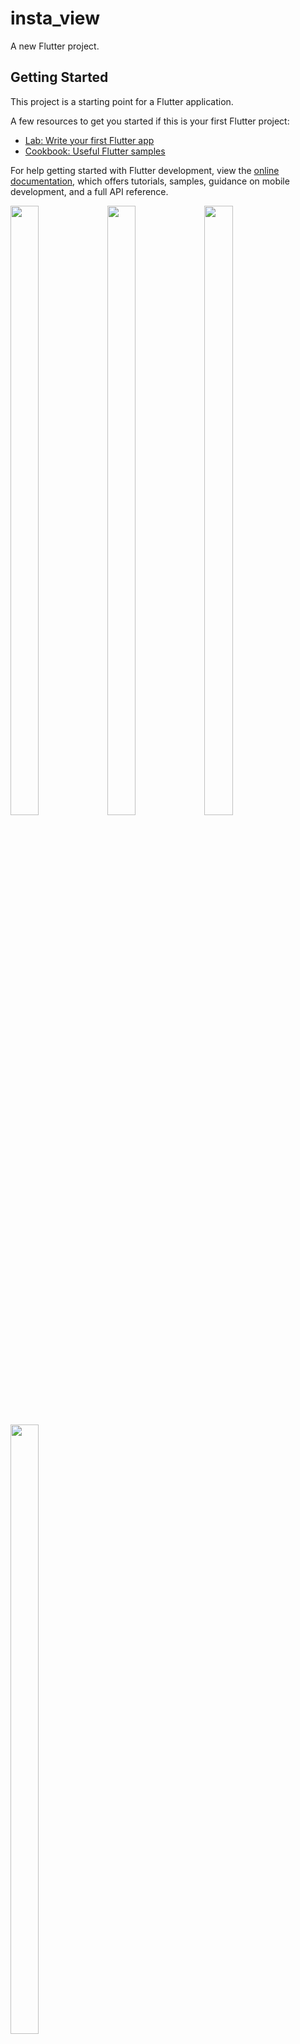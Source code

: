 # insta_view

A new Flutter project.

## Getting Started

This project is a starting point for a Flutter application.

A few resources to get you started if this is your first Flutter project:

- [Lab: Write your first Flutter app](https://docs.flutter.dev/get-started/codelab)
- [Cookbook: Useful Flutter samples](https://docs.flutter.dev/cookbook)

For help getting started with Flutter development, view the
[online documentation](https://docs.flutter.dev/), which offers tutorials,
samples, guidance on mobile development, and a full API reference.

<p>

<img src="" height="50%" width="30%">
<img src="" height="50%" width="30%">
<img src="" height="50%" width="30%">
<img src="" height="50%" width="30%">


</p>
